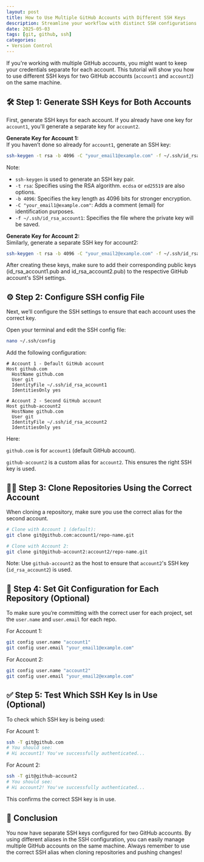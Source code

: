 ```yaml
---
layout: post
title: How to Use Multiple GitHub Accounts with Different SSH Keys
description: Streamline your workflow with distinct SSH configurations
date: 2025-05-03
tags: [git, github, ssh]
categories:
- Version Control
---
```


If you're working with multiple GitHub accounts, you might want to keep your credentials separate for each account. This tutorial will show you how to use different SSH keys for two GitHub accounts (`account1` and `account2`) on the same machine.

## 🛠️ Step 1: Generate SSH Keys for Both Accounts

First, generate SSH keys for each account. If you already have one key for `account1`, you'll generate a separate key for `account2`.

**Generate Key for Account 1:**  
If you haven’t done so already for `account1`, generate an SSH key:
```bash
ssh-keygen -t rsa -b 4096 -C "your_email1@example.com" -f ~/.ssh/id_rsa_account1
```

Note:  
- `ssh-keygen` is used to generate an SSH key pair.
- `-t rsa`: Specifies using the RSA algorithm. `ecdsa` or `ed25519` are also options.
- `-b 4096`: Specifies the key length as 4096 bits for stronger encryption.
- `-C "your_email1@example.com"`: Adds a comment (email) for identification purposes.
- `-f ~/.ssh/id_rsa_account1`: Specifies the file where the private key will be saved.


**Generate Key for Account 2:**  
Similarly, generate a separate SSH key for account2:

```bash
ssh-keygen -t rsa -b 4096 -C "your_email2@example.com" -f ~/.ssh/id_rsa_account2
```
After creating these keys, make sure to add their corresponding public keys (id_rsa_account1.pub and id_rsa_account2.pub) to the respective GitHub account's SSH settings.

## ⚙️ Step 2: Configure SSH config File
Next, we’ll configure the SSH settings to ensure that each account uses the correct key.

Open your terminal and edit the SSH config file:

```bash
nano ~/.ssh/config
```

Add the following configuration:

```
# Account 1 - Default GitHub account
Host github.com
  HostName github.com
  User git
  IdentityFile ~/.ssh/id_rsa_account1
  IdentitiesOnly yes

# Account 2 - Second GitHub account
Host github-account2
  HostName github.com
  User git
  IdentityFile ~/.ssh/id_rsa_account2
  IdentitiesOnly yes
```

Here:

`github.com` is for `account1` (default GitHub account).

`github-account2` is a custom alias for `account2`. This ensures the right SSH key is used.

## 🧑‍💻 Step 3: Clone Repositories Using the Correct Account
When cloning a repository, make sure you use the correct alias for the second account.


```bash
# Clone with Account 1 (default):
git clone git@github.com:account1/repo-name.git
```
```bash
# Clone with Account 2:
git clone git@github-account2:account2/repo-name.git
```
Note: Use `github-account2` as the host to ensure that `account2`'s SSH key (`id_rsa_account2`) is used.

## 📝 Step 4: Set Git Configuration for Each Repository (Optional)
To make sure you’re committing with the correct user for each project, set the `user.name` and `user.email` for each repo.

For Account 1:
```bash
git config user.name "account1"
git config user.email "your_email1@example.com"
```
For Account 2:
```bash
git config user.name "account2"
git config user.email "your_email2@example.com"
```
## ✅ Step 5: Test Which SSH Key Is in Use (Optional)
To check which SSH key is being used:

For Acount 1:

```bash
ssh -T git@github.com
# You should see:
# Hi account1! You've successfully authenticated...
```

For Acount 2:

```bash
ssh -T git@github-account2
# You should see:
# Hi account2! You've successfully authenticated...
```

This confirms the correct SSH key is in use.

## 🌟 Conclusion
You now have separate SSH keys configured for two GitHub accounts. By using different aliases in the SSH configuration, you can easily manage multiple GitHub accounts on the same machine. Always remember to use the correct SSH alias when cloning repositories and pushing changes!
